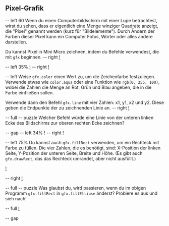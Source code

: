 ## Pixel-Grafik

-- left 60
Wenn du einen Computerbildschirm mit einer Lupe betrachtest, wirst du sehen, dass er eigentlich eine Menge winziger Quadrate anzeigt, die "Pixel" genannt werden (kurz für "Bildelemente"). Durch Ändern der Farben dieser Pixel kann ein Computer Fotos, Wörter oder alles andere darstellen.

Du kannst Pixel in Mini Micro zeichnen, indem du Befehle verwendest, die mit `gfx` beginnen.
-- right
[!](p22-painting.png)

-- left 35%
[!](p22-grid.png)
-- right
[!](p22-gridCode.png)

-- left
Weise `gfx.color` einen Wert zu, um die Zeichenfarbe festzulegen. Verwende etwas wie `color.aqua` oder eine Funktion wie `rgb(0, 255, 100)`, wobei die Zahlen die Menge an Rot, Grün und Blau angeben, die in die Farbe einfließen sollen.

Verwende dann den Befehl `gfx.line` mit vier Zahlen: x1, y1, x2 und y2. Diese geben die Endpunkte der zu zeichnenden Linie an.
-- right
[!](p22-coordinates.png)

-- full
-- puzzle
Welcher Befehl würde eine Linie von der unteren linken Ecke des Bildschirms zur oberen rechten Ecke zeichnen?

-- gap
-- left 34%
[!](p22-moire.png)
-- right
[!](p22-moireCode.png)

-- left 75%
Du kannst auch `gfx.fillRect` verwenden, um ein Rechteck mit Farbe zu füllen. Die vier Zahlen, die es benötigt, sind: X-Position der linken Seite, Y-Position der unteren Seite, Breite und Höhe. (Es gibt auch `gfx.drawRect`, das das Rechteck umrandet, aber nicht ausfüllt.)

[!](p22-tunnelCode.png)

-- right
[!](p22-tunnel.png)

-- full
-- puzzle
Was glaubst du, wird passieren, wenn du im obigen Programm `gfx.fillRect` in `gfx.fillEllipse` änderst? Probiere es aus und sieh nach!

-- full
[!](p22-classroom.png)

-- gap
